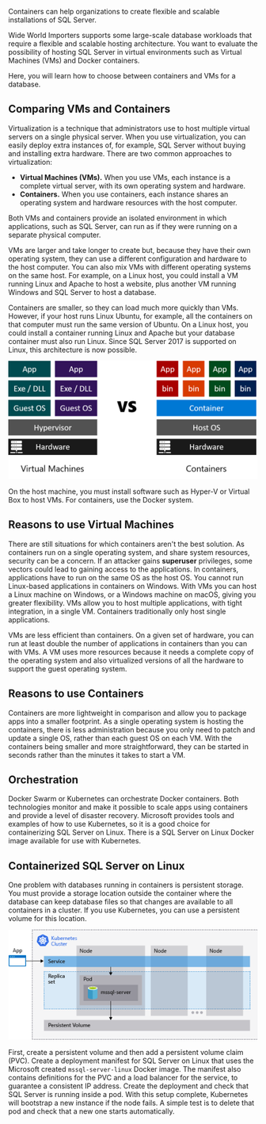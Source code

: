 Containers can help organizations to create flexible and scalable installations of SQL Server.

Wide World Importers supports some large-scale database workloads that require a flexible and scalable hosting architecture. You want to evaluate the possibility of hosting SQL Server in virtual environments such as Virtual Machines (VMs) and Docker containers.

Here, you will learn how to choose between containers and VMs for a database.

## Comparing VMs and Containers

Virtualization is a technique that administrators use to host multiple virtual servers on a single physical server. When you use virtualization, you can easily deploy extra instances of, for example, SQL Server without buying and installing extra hardware. There are two common approaches to virtualization:

- **Virtual Machines (VMs).** When you use VMs, each instance is a complete virtual server, with its own operating system and hardware.
- **Containers.** When you use containers, each instance shares an operating system and hardware resources with the host computer.

Both VMs and containers provide an isolated environment in which applications, such as SQL Server, can run as if they were running on a separate physical computer.

VMs are larger and take longer to create but, because they have their own operating system, they can use a different configuration and hardware to the host computer. You can also mix VMs with different operating systems on the same host. For example, on a Linux host, you could install a VM running Linux and Apache to host a website, plus another VM running Windows and SQL Server to host a database.

Containers are smaller, so they can load much more quickly than VMs. However, if your host runs Linux Ubuntu, for example, all the containers on that computer must run the same version of Ubuntu. On a Linux host, you could install a container running Linux and Apache but your database container must also run Linux. Since SQL Server 2017 is supported on Linux, this architecture is now possible.

![Comparison of VMs versus Containers](../media/vm-vs-containers.png)

On the host machine, you must install software such as Hyper-V or Virtual Box to host VMs. For containers, use the Docker system.

## Reasons to use Virtual Machines

There are still situations for which containers aren't the best solution. As containers run on a single operating system, and share system resources, security can be a concern. If an attacker gains **superuser** privileges, some vectors could lead to gaining access to the applications. In containers, applications have to run on the same OS as the host OS. You cannot run Linux-based applications in containers on Windows. With VMs you can host a Linux machine on Windows, or a Windows machine on macOS, giving you greater flexibility. VMs allow you to host multiple applications, with tight integration, in a single VM. Containers traditionally only host single applications.

VMs are less efficient than containers. On a given set of hardware, you can run at least double the number of applications in containers than you can with VMs. A VM uses more resources because it needs a complete copy of the operating system and also virtualized versions of all the hardware to support the guest operating system.

## Reasons to use Containers

Containers are more lightweight in comparison and allow you to package apps into a smaller footprint. As a single operating system is hosting the containers, there is less administration because you only need to patch and update a single OS, rather than each guest OS on each VM. With the containers being smaller and more straightforward, they can be started in seconds rather than the minutes it takes to start a VM.

## Orchestration

Docker Swarm or Kubernetes can orchestrate Docker containers. Both technologies monitor and make it possible to scale apps using containers and provide a level of disaster recovery. Microsoft provides tools and examples of how to use Kubernetes, so it is a good choice for containerizing SQL Server on Linux. There is a SQL Server on Linux Docker image available for use with Kubernetes.

## Containerized SQL Server on Linux

One problem with databases running in containers is persistent storage. You must provide a storage location outside the container where the database can keep database files so that changes are available to all containers in a cluster. If you use Kubernetes, you can use a persistent volume for this location.

![A Kubernetes cluster running SQL Server](../media/kubernetes-sql.png)

First, create a persistent volume and then add a persistent volume claim (PVC). Create a deployment manifest for SQL Server on Linux that uses the Microsoft created `mssql-server-linux` Docker image. The manifest also contains definitions for the PVC and a load balancer for the service, to guarantee a consistent IP address. Create the deployment and check that SQL Server is running inside a pod. With this setup complete, Kubernetes will bootstrap a new instance if the node fails. A simple test is to delete that pod and check that a new one starts automatically.